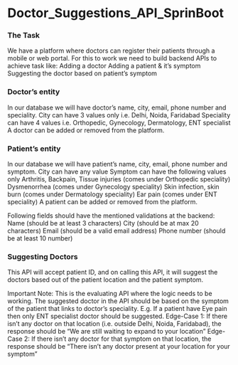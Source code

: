 # Doctor_Suggestions_API_SprinBoot

### The Task
We have a platform where doctors can register their patients through a mobile or web portal. For this to work we need to build backend APIs to achieve task like:
Adding a doctor
Adding a patient & it’s symptom
Suggesting the doctor based on patient’s symptom

### Doctor’s entity
In our database we will have doctor’s name, city, email, phone number and speciality.
City can have 3 values only i.e. Delhi, Noida, Faridabad
Speciality can have 4 values i.e. Orthopedic, Gynecology, Dermatology, ENT specialist
A doctor can be added or removed from the platform.

### Patient’s entity
In our database we will have patient’s name, city, email, phone number and symptom.
City can have any value
Symptom can have the following values only
Arthritis, Backpain, Tissue injuries (comes under Orthopedic speciality)
Dysmenorrhea (comes under Gynecology speciality)
Skin infection, skin burn (comes under Dermatology speciality)
Ear pain (comes under ENT speciality)
A patient can be added or removed from the platform.

Following fields should have the mentioned validations at the backend:
Name (should be at least 3 characters)
City (should be at max 20 characters)
Email (should be a valid email address)
Phone number (should be at least 10 number)

### Suggesting Doctors
This API will accept patient ID, and on calling this API, it will suggest the doctors based out of the patient location and the patient symptom.

Important Note: This is the evaluating API where the logic needs to be working. The suggested doctor in the API should be based on the symptom of the patient that links to doctor’s speciality. E.g.  If a patient have Eye pain then only ENT specialist doctor should be suggested.
Edge-Case 1: If there isn’t any doctor on that location (i.e. outside Delhi, Noida, Faridabad), the response should be “We are still waiting to expand to your location”
Edge-Case 2: If there isn’t any doctor for that symptom on that location, the response should be “There isn’t any doctor present at your location for your symptom”
